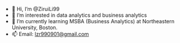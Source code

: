 - 👋 Hi, I’m @ZiruiLi99
- 👀 I’m interested in data analytics and business analytics
- 🌱 I’m currently learning MSBA (Business Analytics) at Northeastern University, Boston.
- 📫 Email: lzr990901@gmail.com

<!---
ZiruiLi99/ZiruiLi99 is a ✨ special ✨ repository because its `README.md` (this file) appears on your GitHub profile.
You can click the Preview link to take a look at your changes.
--->
